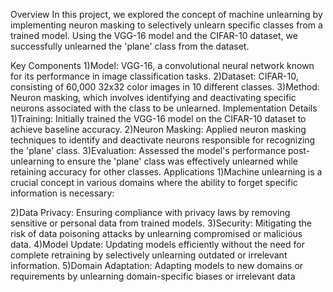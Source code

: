 Overview
In this project, we explored the concept of machine unlearning by implementing neuron masking to selectively unlearn specific classes from a trained model. Using the VGG-16 model and the CIFAR-10 dataset, we successfully unlearned the 'plane' class from the dataset.

Key Components
1)Model: VGG-16, a convolutional neural network known for its performance in image classification tasks.
2)Dataset: CIFAR-10, consisting of 60,000 32x32 color images in 10 different classes.
3)Method: Neuron masking, which involves identifying and deactivating specific neurons associated with the class to be unlearned.
Implementation Details
1)Training: Initially trained the VGG-16 model on the CIFAR-10 dataset to achieve baseline accuracy.
2)Neuron Masking: Applied neuron masking techniques to identify and deactivate neurons responsible for recognizing the 'plane' class.
3)Evaluation: Assessed the model's performance post-unlearning to ensure the 'plane' class was effectively unlearned while retaining accuracy for other classes.
Applications
1)Machine unlearning is a crucial concept in various domains where the ability to forget specific information is necessary:

2)Data Privacy: Ensuring compliance with privacy laws by removing sensitive or personal data from trained models.
3)Security: Mitigating the risk of data poisoning attacks by unlearning compromised or malicious data.
4)Model Update: Updating models efficiently without the need for complete retraining by selectively unlearning outdated or irrelevant information.
5)Domain Adaptation: Adapting models to new domains or requirements by unlearning domain-specific biases or irrelevant data
